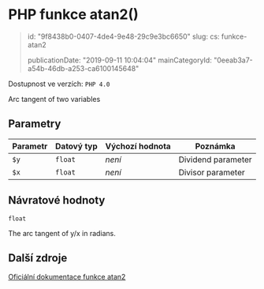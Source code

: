 PHP funkce atan2()
==================

> id: "9f8438b0-0407-4de4-9e48-29c9e3bc6650"
> slug:
> 	cs: funkce-atan2
>
> publicationDate: "2019-09-11 10:04:04"
> mainCategoryId: "0eeab3a7-a54b-46db-a253-ca6100145648"

Dostupnost ve verzích: `PHP 4.0`

Arc tangent of two variables


Parametry
--------------

| Parametr | Datový typ | Výchozí hodnota | Poznámka |
|-----|-----|-----|-----|
| `$y` | `float` | *není* | Dividend parameter |
| `$x` | `float` | *není* | Divisor parameter |


Návratové hodnoty
----------------

`float`

The arc tangent of y/x
in radians.

Další zdroje
------------

[Oficiální dokumentace funkce atan2](https://www.php.net/manual/en/function.atan2.php)
